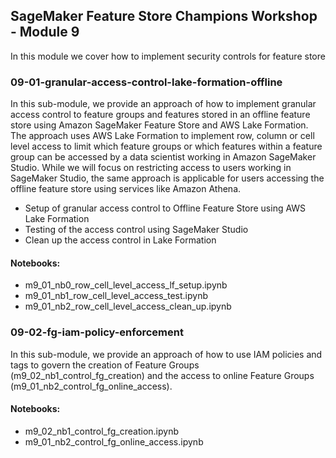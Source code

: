 ## SageMaker Feature Store Champions Workshop - Module 9

In this module we cover how to implement security controls for feature store

### 09-01-granular-access-control-lake-formation-offline
In this sub-module, we provide an approach of how to implement granular access control to feature groups and features stored in an offline feature store using Amazon SageMaker Feature Store and AWS Lake Formation.  The approach uses AWS Lake Formation to implement row, column or cell level access to limit which feature groups or which features within a feature group can be accessed by a data scientist working in Amazon SageMaker Studio. While we will focus on restricting access to users working in SageMaker Studio, the same approach is applicable for users accessing the offline feature store using services like Amazon Athena.

* Setup of granular access control to Offline Feature Store using AWS Lake Formation
* Testing of the access control using SageMaker Studio
* Clean up the access control in Lake Formation

#### Notebooks:
* m9_01_nb0_row_cell_level_access_lf_setup.ipynb
* m9_01_nb1_row_cell_level_access_test.ipynb
* m9_01_nb2_row_cell_level_access_clean_up.ipynb


### 09-02-fg-iam-policy-enforcement
In this sub-module, we provide an approach of how to use IAM policies and tags to govern the creation of Feature Groups (m9_02_nb1_control_fg_creation) and the access to online Feature Groups (m9_01_nb2_control_fg_online_access).

#### Notebooks:
* m9_02_nb1_control_fg_creation.ipynb
* m9_01_nb2_control_fg_online_access.ipynb